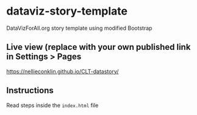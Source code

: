 # dataviz-story-template
DataVizForAll.org story template using modified Bootstrap

## Live view (replace with your own published link in Settings > Pages
 https://nellieconklin.github.io/CLT-datastory/

## Instructions
Read steps inside the `index.html` file
